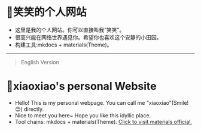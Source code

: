 # 👋笑笑的个人网站

- 这里是我的个人网站。你可以直接叫我“笑笑”。
- 很高兴能在网络世界遇见你。希望你也喜欢这个安静的小田园。
- 构建工具:mkdocs + materials(Theme)。

-----------

> English Version

# 👋xiaoxiao's personal Website

- Hello! This is my personal webpage. You can call me "xiaoxiao"(Smile!😊) directly.
- Nice to meet you here~ Hope you like this idyllic place.
- Tool chains: mkdocs + materials(Theme). [Click to visit materials official.](https://squidfunk.github.io/mkdocs-material/)